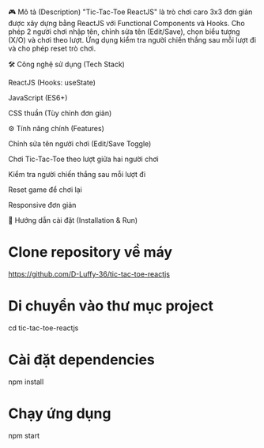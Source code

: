 🎮 Mô tả (Description)
"Tic-Tac-Toe ReactJS" là trò chơi caro 3x3 đơn giản được xây dựng bằng ReactJS với Functional Components và Hooks. Cho phép 2 người chơi nhập tên, chỉnh sửa tên (Edit/Save), chọn biểu tượng (X/O) và chơi theo lượt. Ứng dụng kiểm tra người chiến thắng sau mỗi lượt đi và cho phép reset trò chơi.


🛠️ Công nghệ sử dụng (Tech Stack)

ReactJS (Hooks: useState)

JavaScript (ES6+)

CSS thuần (Tùy chỉnh đơn giản)

⚙️ Tính năng chính (Features)

Chỉnh sửa tên người chơi (Edit/Save Toggle)

Chơi Tic-Tac-Toe theo lượt giữa hai người chơi

Kiểm tra người chiến thắng sau mỗi lượt đi

Reset game để chơi lại

Responsive đơn giản


🚀 Hướng dẫn cài đặt (Installation & Run)

# Clone repository về máy
https://github.com/D-Luffy-36/tic-tac-toe-reactjs

# Di chuyển vào thư mục project
cd tic-tac-toe-reactjs

# Cài đặt dependencies
npm install

# Chạy ứng dụng
npm start

